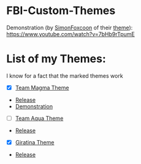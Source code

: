# FBI-Custom-Themes

Demonstration (by [SimonFoxcoon](https://github.com/SimonFoxcoon) of their [theme](https://github.com/SimonFoxcoon/FBI-Futaba-Theme)): https://www.youtube.com/watch?v=7bHb9rTpumE

# List of my Themes:

I know for a fact that the marked themes work

- [x] [Team Magma Theme](https://github.com/GrewdonGaming21/FBI-Custom-Themes/tree/main/theme%20(Team_Magma)/theme) 
- [Release](https://github.com/GrewdonGaming21/FBI-Custom-Themes/releases/tag/Team_Magma_v1.0)
- [Demonstration](https://youtu.be/qrqgwGzq_F0)

- [ ] [Team Aqua Theme](https://github.com/GrewdonGaming21/FBI-Custom-Themes/blob/main/theme%20(Team_Aqua)/theme/) 
- [Release](https://github.com/GrewdonGaming21/FBI-Custom-Themes/releases/tag/Team_Aqua_v1.0)

- [x] [Giratina Theme](https://github.com/GrewdonGaming21/FBI-Custom-Themes/blob/main/theme%20(Giratina)/theme/) 
- [Release](https://github.com/GrewdonGaming21/FBI-Custom-Themes/releases/tag/Giratina_v1.0)
